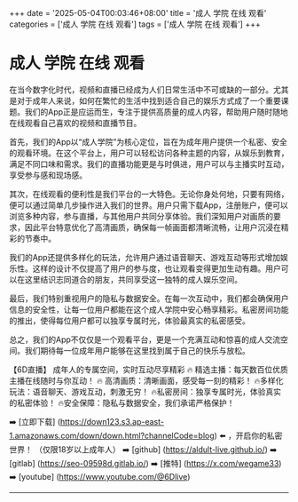 +++
date = '2025-05-04T00:03:46+08:00'
title = '成人 学院 在线 观看'
categories = ['成人 学院 在线 观看']
tags = ['成人 学院 在线 观看']
+++

# 成人 学院 在线 观看

在当今数字化时代，视频和直播已经成为人们日常生活中不可或缺的一部分。尤其是对于成年人来说，如何在繁忙的生活中找到适合自己的娱乐方式成了一个重要课题。我们的App正是应运而生，专注于提供高质量的成人内容，帮助用户随时随地在线观看自己喜欢的视频和直播节目。

首先，我们的App以“成人学院”为核心定位，旨在为成年用户提供一个私密、安全的观看环境。在这个平台上，用户可以轻松访问各种主题的内容，从娱乐到教育，满足不同口味和需求。我们的直播功能更是与时俱进，用户可以与主播实时互动，享受参与感和现场感。

其次，在线观看的便利性是我们平台的一大特色。无论你身处何地，只要有网络，便可以通过简单几步操作进入我们的世界。用户只需下载App，注册账户，便可以浏览多种内容，参与直播，与其他用户共同分享体验。我们深知用户对画质的要求，因此平台特意优化了高清画质，确保每一帧画面都清晰流畅，让用户沉浸在精彩的节奏中。

我们的App还提供多样化的玩法，允许用户通过语音聊天、游戏互动等形式增加娱乐性。这样的设计不仅提高了用户的参与度，也让观看变得更加生动有趣。用户可以在这里结识志同道合的朋友，共同享受这一独特的成人娱乐空间。

最后，我们特别重视用户的隐私与数据安全。在每一次互动中，我们都会确保用户信息的安全性，让每一位用户都能在这个成人学院中安心畅享精彩。私密房间功能的推出，使得每位用户都可以独享专属时光，体验最真实的私密感受。

总之，我们的App不仅仅是一个观看平台，更是一个充满互动和惊喜的成人交流空间。我们期待每一位成年用户能够在这里找到属于自己的快乐与放松。

【6D直播】
成年人的专属空间，实时互动尽享精彩
🔥 精选主播：每天数百位优质主播在线随时与你互动！
🔥 高清画质：清晰画面，感受每一刻的精彩！
🔥多样化玩法：语音聊天、游戏互动，刺激无穷！
🔥私密房间：独享专属时光，体验真实的私密体验！
🔥安全保障：隐私与数据安全，我们承诺严格保护！

➡️ [立即下载] (https://down123.s3.ap-east-1.amazonaws.com/down/down.html?channelCode=blog) ⬅️ ，开启你的私密世界！ （仅限18岁以上成年人）
➡️ [github] (https://aldult-live.github.io/)
➡️ [gitlab] (https://seo-09598d.gitlab.io/)
➡️ [推特] (https://x.com/wegame33)
➡️ [youtube] (https://www.youtube.com/@6Dlive)

---
